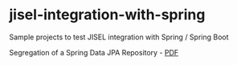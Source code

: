 # jisel-integration-with-spring
Sample projects to test JISEL integration with Spring / Spring Boot

Segregation of a Spring Data JPA Repository - [PDF](https://github.com/mohamed-ashraf-bayor/jisel-integration-with-spring/blob/master/Jisel_Integration_with_SpringDataJPA.pdf)
